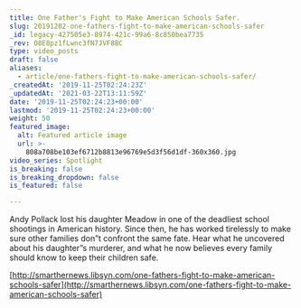 ```yaml
---
title: One Father's Fight to Make American Schools Safer.
slug: 20191202-one-fathers-fight-to-make-american-schools-safer
_id: legacy-427505e3-8974-421c-99a6-8c850bea7735
_rev: O8E8pz1fLwnc3fN7JVF8BC
type: video_posts
draft: false
aliases:
  - article/one-fathers-fight-to-make-american-schools-safer/
_createdAt: '2019-11-25T02:24:23Z'
_updatedAt: '2021-03-22T13:11:59Z'
date: '2019-11-25T02:24:23+00:00'
lastmod: '2019-11-25T02:24:23+00:00'
weight: 50
featured_image:
  alt: Featured article image
  url: >-
    808a708be103ef6712b8813e96769e5d3f56d1df-360x360.jpg
video_series: Spotlight
is_breaking: false
is_breaking_dropdown: false
is_featured: false

---
```

Andy Pollack lost his daughter Meadow in one of the deadliest school shootings in American history. Since then, he has worked tirelessly to make sure other families don”t confront the same fate. Hear what he uncovered about his daughter”s murderer, and what he now believes every family should know to keep their children safe.

[http://smarthernews.libsyn.com/one-fathers-fight-to-make-american-schools-safer](http://smarthernews.libsyn.com/one-fathers-fight-to-make-american-schools-safer)